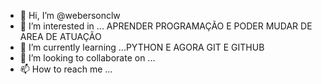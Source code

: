- 👋 Hi, I’m @webersonclw
- 👀 I’m interested in ... APRENDER PROGRAMAÇÃO E PODER MUDAR DE AREA DE ATUAÇÃO
- 🌱 I’m currently learning ...PYTHON E AGORA GIT E GITHUB
- 💞️ I’m looking to collaborate on ...
- 📫 How to reach me ...

<!---
webersonclw/webersonclw is a ✨ special ✨ repository because its `README.md` (this file) appears on your GitHub profile.
You can click the Preview link to take a look at your changes.
--->
